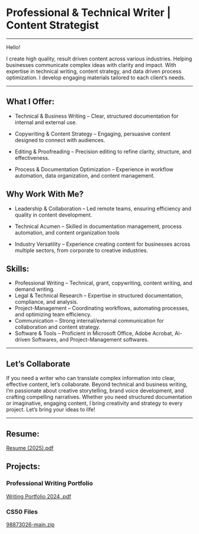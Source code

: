 # Professional & Technical Writer | Content Strategist
---------------------------------------------------------------------------------------------------------------------------------------------------------------------------------------------------------------------

Hello!

I create high quality, result driven content across various industries. Helping businesses communicate complex ideas with clarity and impact. With expertise in technical writing, content strategy, and data driven process optimization. I develop engaging materials tailored to each client’s needs.

---------------------------------------------------------------------------------------------------------------------------------------------------------------------------------------------------------------------

## What I Offer:

* Technical & Business Writing – Clear, structured documentation for internal and external use.
  
* Copywriting & Content Strategy – Engaging, persuasive content designed to connect with audiences.
  
* Editing & Proofreading – Precision editing to refine clarity, structure, and effectiveness.
  
* Process & Documentation Optimization – Experience in workflow automation, data organization, and content management.

## Why Work With Me?

* Leadership & Collaboration – Led remote teams, ensuring efficiency and quality in content development.
  
* Technical Acumen – Skilled in documentation management, process automation, and content organization tools
  
* Industry Versatility – Experience creating content for businesses across multiple sectors, from corporate to creative industries.

## Skills:

- Professional Writing – Technical, grant, copywriting, content writing, and demand writing.
- Legal & Technical Research – Expertise in structured documentation, compliance, and analysis.
- Project-Management – Coordinating workflows, automating processes, and optimizing team efficiency.
- Communication – Strong internal/external communication for collaboration and content strategy.
- Software & Tools – Proficient in Microsoft Office, Adobe Acrobat, Ai-driven Softwares, and Project-Management softwares.

---------------------------------------------------------------------------------------------------------------------------------------------------------------------------------------------------------------------

## Let’s Collaborate

If you need a writer who can translate complex information into clear, effective content, let’s collaborate. Beyond technical and business writing, I’m passionate about creative storytelling, brand voice development, and crafting compelling narratives. Whether you need structured documentation or imaginative, engaging content, I bring creativity and strategy to every project. Let’s bring your ideas to life!

---------------------------------------------------------------------------------------------------------------------------------------------------------------------------------------------------------------------

## Resume:

[Resume (2025).pdf](https://github.com/user-attachments/files/18722911/Resume.2025.pdf)

## Projects:

### Professional Writing Portfolio
[Writing Portfolio 2024 .pdf](https://github.com/GersonE47/GersonE47.github.io/files/14622239/Writing.Portfolio.2024.pdf)

### CS50 Files
[98873026-main.zip](https://github.com/GersonE47/GersonE47.github.io/files/13945044/98873026-main.zip)
